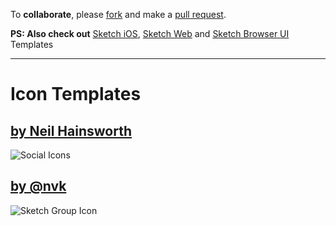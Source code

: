 To **collaborate**, please [fork](https://github.com/sketch-templates/sketch-icons/fork_select) and make a [pull request](https://github.com/sketch-templates/sketch-icons/pull/new/master).

**PS: Also check out** [Sketch iOS](https://github.com/nvk/sketch-ios), [Sketch Web](https://github.com/nvk/sketch-web) and [Sketch Browser UI](https://github.com/nvk/sketch-browsers-ui) Templates

---

# Icon Templates #

## [by Neil Hainsworth](https://github.com/neilorangepeel)
![Social Icons](https://raw.github.com/nvk/sketch-icons/master/Free-Social-Icons/social-icons.sketch/QuickLook/Thumbnail.png)


## [by @nvk](http://github.com/nvk)
![Sketch Group Icon](https://raw.github.com/nvk/sketch-icons/master/sketch-group-icon.sketch/QuickLook/Thumbnail.png)
